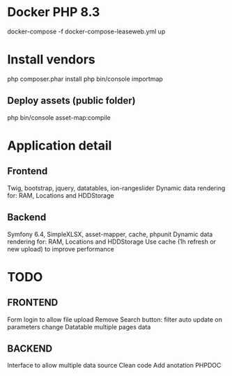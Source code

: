 # Docker PHP 8.3
docker-compose -f docker-compose-leaseweb.yml up

# Install vendors 
php composer.phar install
php bin/console importmap

## Deploy assets (public folder)
php bin/console asset-map:compile

# Application detail
## Frontend
Twig, bootstrap, jquery, datatables, ion-rangeslider
Dynamic data rendering for: RAM, Locations and HDDStorage

## Backend
Symfony 6.4, SimpleXLSX, asset-mapper, cache, phpunit
Dynamic data rendering for: RAM, Locations and HDDStorage
Use cache (1h refresh or new upload) to improve performance

# TODO
## FRONTEND
Form login to allow file upload
Remove Search button: filter auto update on parameters change
Datatable multiple pages data

## BACKEND
Interface to allow multiple data source
Clean code
Add anotation PHPDOC
